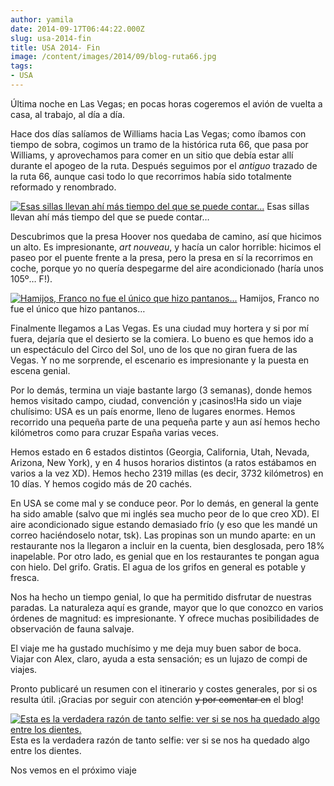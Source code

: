```yaml
---
author: yamila
date: 2014-09-17T06:44:22.000Z
slug: usa-2014-fin
title: USA 2014- Fin
image: /content/images/2014/09/blog-ruta66.jpg
tags:
- USA
---
```



Última noche en Las Vegas; en pocas horas cogeremos el avión de vuelta a casa, al trabajo, al día a día.

Hace dos días salíamos de Williams hacia Las Vegas; como íbamos con tiempo de sobra, cogimos un tramo de la histórica ruta 66, que pasa por Williams, y aprovechamos para comer en un sitio que debía estar allí durante el apogeo de la ruta. Después seguimos por el *antiguo* trazado de la ruta 66, aunque casi todo lo que recorrimos había sido totalmente reformado y renombrado.

[![Esas sillas llevan ahí más tiempo del que se puede contar...](/content/images/2014/09/blog-ruta66.jpg#small)](/content/images/2014/09/blog-ruta66.jpg#full)
Esas sillas llevan ahí más tiempo del que se puede contar…

Descubrimos que la presa Hoover nos quedaba de camino, así que hicimos un alto. Es impresionante, *art nouveau*, y hacía un calor horrible: hicimos el paseo por el puente frente a la presa, pero la presa en sí la recorrimos en coche, porque yo no quería despegarme del aire acondicionado (haría unos 105º… F!).

[![Hamijos, Franco no fue el  único que hizo pantanos...](/content/images/2014/09/blog-hoover.jpg#small)](/content/images/2014/09/blog-hoover.jpg#full)
Hamijos, Franco no fue el único que hizo pantanos…

Finalmente llegamos a Las Vegas. Es una ciudad muy hortera y si por mí fuera, dejaría que el desierto se la comiera. Lo bueno es que hemos ido a un espectáculo del Circo del Sol, uno de los que no giran fuera de las Vegas. Y no me sorprende, el escenario es impresionante y la puesta en escena genial.

Por lo demás, termina un viaje bastante largo (3 semanas), donde hemos hemos visitado campo, ciudad, convención y ¡casinos!Ha sido un viaje chulísimo: USA es un país enorme, lleno de lugares enormes. Hemos recorrido una pequeña parte de una pequeña parte y aun así hemos hecho kilómetros como para cruzar España varias veces.

Hemos estado en 6 estados distintos (Georgia, California, Utah, Nevada, Arizona, New York), y en 4 husos horarios distintos (a ratos estábamos en varios a la vez XD). Hemos hecho 2319 millas (es decir, 3732 kilómetros) en 10 días. Y hemos cogido más de 20 cachés.

En USA se come mal y se conduce peor. Por lo demás, en general la gente ha sido amable (salvo que mi inglés sea mucho peor de lo que creo XD). El aire acondicionado sigue estando demasiado frío (y eso que les mandé un correo haciéndoselo notar, tsk). Las propinas son un mundo aparte: en un restaurante nos la llegaron a incluir en la cuenta, bien desglosada, pero 18% inapelable. Por otro lado, es genial que en los restaurantes te pongan agua con hielo. Del grifo. Gratis. El agua de los grifos en general es potable y fresca.

Nos ha hecho un tiempo genial, lo que ha permitido disfrutar de nuestras paradas. La naturaleza aquí es grande, mayor que lo que conozco en varios órdenes de magnitud: es impresionante. Y ofrece muchas posibilidades de observación de fauna salvaje.

El viaje me ha gustado muchísimo y me deja muy buen sabor de boca. Viajar con Alex, claro, ayuda a esta sensación; es un lujazo de compi de viajes.

Pronto publicaré un resumen con el itinerario y costes generales, por si os resulta útil. ¡Gracias por seguir con atención <del>y por comentar en</del> el blog!

[![Esta es la verdadera razón de tanto selfie: ver si se nos ha quedado algo entre los dientes.](/content/images/2014/09/blog-adios.jpg#small)](/content/images/2014/09/blog-adios.jpg#full)
Esta es la verdadera razón de tanto selfie: ver si se nos ha quedado algo entre los dientes.

Nos vemos en el próximo viaje 

